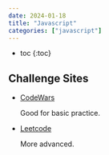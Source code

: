 ```yaml
---
date: 2024-01-18
title: "Javascript"
categories: ["javascript"]
---
```


- toc
{:toc}

## Challenge Sites

- [CodeWars](https://www.codewars.com/)

  Good for basic practice.

- [Leetcode](https://www.leetcode.com/)

  More advanced.
